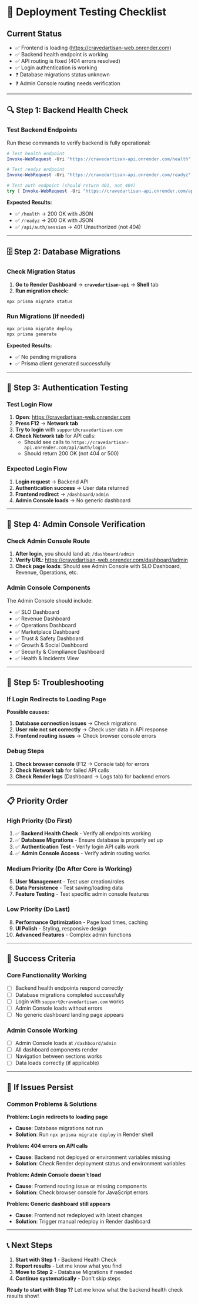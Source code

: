 # 🧪 Deployment Testing Checklist

## Current Status
- ✅ Frontend is loading (https://cravedartisan-web.onrender.com)
- ✅ Backend health endpoint is working
- ✅ API routing is fixed (404 errors resolved)
- ✅ Login authentication is working
- ❓ Database migrations status unknown
- ❓ Admin Console routing needs verification

---

## 🔍 **Step 1: Backend Health Check**

### Test Backend Endpoints
Run these commands to verify backend is fully operational:

```powershell
# Test health endpoint
Invoke-WebRequest -Uri "https://cravedartisan-api.onrender.com/health" -UseBasicParsing

# Test readyz endpoint  
Invoke-WebRequest -Uri "https://cravedartisan-api.onrender.com/readyz" -UseBasicParsing

# Test auth endpoint (should return 401, not 404)
try { Invoke-WebRequest -Uri "https://cravedartisan-api.onrender.com/api/auth/session" -UseBasicParsing } catch { Write-Host "Expected 401: $($_.Exception.Response.StatusCode)" }
```

**Expected Results:**
- ✅ `/health` → 200 OK with JSON
- ✅ `/readyz` → 200 OK with JSON  
- ✅ `/api/auth/session` → 401 Unauthorized (not 404)

---

## 🗄️ **Step 2: Database Migrations**

### Check Migration Status
1. **Go to Render Dashboard** → **`cravedartisan-api`** → **Shell** tab
2. **Run migration check:**
```bash
npx prisma migrate status
```

### Run Migrations (if needed)
```bash
npx prisma migrate deploy
npx prisma generate
```

**Expected Results:**
- ✅ No pending migrations
- ✅ Prisma client generated successfully

---

## 🔐 **Step 3: Authentication Testing**

### Test Login Flow
1. **Open**: https://cravedartisan-web.onrender.com
2. **Press F12** → **Network tab**
3. **Try to login** with `support@cravedartisan.com`
4. **Check Network tab** for API calls:
   - Should see calls to `https://cravedartisan-api.onrender.com/api/auth/login`
   - Should return 200 OK (not 404 or 500)

### Expected Login Flow
1. **Login request** → Backend API
2. **Authentication success** → User data returned
3. **Frontend redirect** → `/dashboard/admin`
4. **Admin Console loads** → No generic dashboard

---

## 🎯 **Step 4: Admin Console Verification**

### Check Admin Console Route
1. **After login**, you should land at: `/dashboard/admin`
2. **Verify URL**: https://cravedartisan-web.onrender.com/dashboard/admin
3. **Check page loads**: Should see Admin Console with SLO Dashboard, Revenue, Operations, etc.

### Admin Console Components
The Admin Console should include:
- ✅ SLO Dashboard
- ✅ Revenue Dashboard  
- ✅ Operations Dashboard
- ✅ Marketplace Dashboard
- ✅ Trust & Safety Dashboard
- ✅ Growth & Social Dashboard
- ✅ Security & Compliance Dashboard
- ✅ Health & Incidents View

---

## 🐛 **Step 5: Troubleshooting**

### If Login Redirects to Loading Page
**Possible causes:**
1. **Database connection issues** → Check migrations
2. **User role not set correctly** → Check user data in API response
3. **Frontend routing issues** → Check browser console errors

### Debug Steps
1. **Check browser console** (F12 → Console tab) for errors
2. **Check Network tab** for failed API calls
3. **Check Render logs** (Dashboard → Logs tab) for backend errors

---

## 📋 **Priority Order**

### High Priority (Do First)
1. ✅ **Backend Health Check** - Verify all endpoints working
2. ✅ **Database Migrations** - Ensure database is properly set up
3. ✅ **Authentication Test** - Verify login API calls work
4. ✅ **Admin Console Access** - Verify admin routing works

### Medium Priority (Do After Core is Working)
5. **User Management** - Test user creation/roles
6. **Data Persistence** - Test saving/loading data
7. **Feature Testing** - Test specific admin console features

### Low Priority (Do Last)
8. **Performance Optimization** - Page load times, caching
9. **UI Polish** - Styling, responsive design
10. **Advanced Features** - Complex admin functions

---

## 🎯 **Success Criteria**

### Core Functionality Working
- [ ] Backend health endpoints respond correctly
- [ ] Database migrations completed successfully  
- [ ] Login with `support@cravedartisan.com` works
- [ ] Admin Console loads without errors
- [ ] No generic dashboard landing page appears

### Admin Console Working
- [ ] Admin Console loads at `/dashboard/admin`
- [ ] All dashboard components render
- [ ] Navigation between sections works
- [ ] Data loads correctly (if applicable)

---

## 🚨 **If Issues Persist**

### Common Problems & Solutions

**Problem: Login redirects to loading page**
- **Cause**: Database migrations not run
- **Solution**: Run `npx prisma migrate deploy` in Render shell

**Problem: 404 errors on API calls**
- **Cause**: Backend not deployed or environment variables missing
- **Solution**: Check Render deployment status and environment variables

**Problem: Admin Console doesn't load**
- **Cause**: Frontend routing issue or missing components
- **Solution**: Check browser console for JavaScript errors

**Problem: Generic dashboard still appears**
- **Cause**: Frontend not redeployed with latest changes
- **Solution**: Trigger manual redeploy in Render dashboard

---

## 📞 **Next Steps**

1. **Start with Step 1** - Backend Health Check
2. **Report results** - Let me know what you find
3. **Move to Step 2** - Database Migrations if needed
4. **Continue systematically** - Don't skip steps

**Ready to start with Step 1?** Let me know what the backend health check results show!

